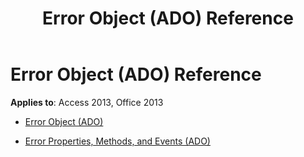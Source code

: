 ﻿---
title: Error Object (ADO) Reference
TOCTitle: Error Object (ADO)
ms:assetid: 19c9300f-2005-4732-a62c-c95ac512eb43
ms:mtpsurl: https://msdn.microsoft.com/library/JJ248942(v=office.15)
ms:contentKeyID: 48543506
ms.date: 09/18/2015
mtps_version: v=office.15
---

# Error Object (ADO) Reference


**Applies to**: Access 2013, Office 2013



  - [Error Object (ADO)](error-object-ado.md)

  - [Error Properties, Methods, and Events (ADO)](error-properties-methods-and-events-ado.md)

